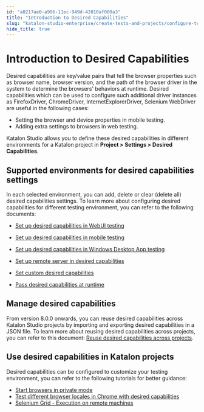```yaml
---
id: "a0217ae0-a996-11ec-949d-42010af000a3"
title: "Introduction to Desired Capabilities"
slug: "katalon-studio-enterprise/create-tests-and-projects/configure-test-cases/desired-capabilities/introduction-to-desired-capabilities"
hide_title: true
---
```

    

# <a id="id" class="anchor_top_offset"/><a id="ariaid-title1" class="anchor_top_offset"/>Introduction to Desired Capabilities

    
      
<p xmlns="http://www.w3.org/1999/xhtml" className="p">Desired capabilities are key/value pairs that tell the browser   properties such as browser name, browser version, and the path of   the browser driver in the system to determine the browsers'   behaviors at runtime. Desired capabilities which can be used to   configure such additional driver instances as FirefoxDriver,   ChromeDriver, InternetExplorerDriver, Selenium WebDriver are useful   in the following cases:</p> 
      
<ul xmlns="http://www.w3.org/1999/xhtml" className="ul">   <li className="li">Setting the browser and device properties in mobile     testing.</li>   <li className="li">Adding extra settings to browsers in web testing.</li> </ul> 
      
<p xmlns="http://www.w3.org/1999/xhtml" className="p">Katalon Studio allows you to define these desired capabilities   in different environments for a Katalon project   in <strong className="ph b">Project &gt; Settings &gt; Desired     Capabilities</strong>.</p> 
    
  
    

## <a id="id_1" class="anchor_top_offset"/>Supported environments for desired capabilities settings

    
      
<p xmlns="http://www.w3.org/1999/xhtml" className="p">In each selected environment, you can add, delete or clear   (delete all) desired capabilities settings. To learn more about   configuring desired capabilities for different testing environment,   you can refer to the following documents:</p> 
      
<ul xmlns="http://www.w3.org/1999/xhtml" className="ul">   <li className="li">     <p className="p">       <a className="xref j-external-link" href="https://docs.katalon.com/katalon-studio/docs/desired-capabilities-settings-webui.html" target="_blank">Set         up desired capabilities in WebUI testing</a>     </p>   </li>   <li className="li">     <p className="p">       <a className="xref j-external-link" href="https://docs.katalon.com/katalon-studio/docs/desired-capabilities-settings-mobile.html" target="_blank">Set         up desired capabilities in mobile testing</a>     </p>   </li>   <li className="li">     <p className="p">       <a className="xref j-external-link" href="https://docs.katalon.com/katalon-studio/docs/desired-capabilities-settings-windows.html" target="_blank">Set         up desired capabilities in Windows Desktop App testing</a>     </p>   </li>   <li className="li">     <p className="p">       <a className="xref j-external-link" href="https://docs.katalon.com/katalon-studio/docs/desired-capabilities-remote-settings.html" target="_blank">Set         up remote server in desired capabilities</a>     </p>   </li>   <li className="li">     <p className="p">       <a className="xref j-external-link" href="https://docs.katalon.com/katalon-studio/docs/set-custom-desired-capabilities.html" target="_blank">Set         custom desired capabilities</a>     </p>   </li>   <li className="li">     <p className="p">       <a className="xref j-external-link" href="https://docs.katalon.com/katalon-studio/docs/desired-capabilities-at-runtime.html" target="_blank">Pass         desired capabilities at runtime</a>     </p>   </li> </ul> 
    
  
    

## <a id="id_2" class="anchor_top_offset"/>Manage desired capabilities

    
      
<p xmlns="http://www.w3.org/1999/xhtml" className="p">From version 8.0.0 onwards, you can reuse desired capabilities   across Katalon Studio projects by importing and exporting desired   capabilities in a JSON file. To learn more about reusing desired   capabilities across projects, you can refer to this document: <a className="xref j-external-link" href="https://docs.katalon.com/katalon-studio/docs/import-export-desired-capabilities.html#requirements" target="_blank">Reuse     desired capabilities across projects</a>.</p> 
    
  
    

## <a id="id_3" class="anchor_top_offset"/>Use desired capabilities in Katalon projects

    
      
<p xmlns="http://www.w3.org/1999/xhtml" className="p">Desired capabilities can be configured to customize your testing   environment, you can refer to the following tutorials for better   guidance:</p> 
      
<ul xmlns="http://www.w3.org/1999/xhtml" className="ul">   <li className="li">     <a className="xref j-external-link" href="https://docs.katalon.com/katalon-studio/docs/start-browsers-in-private-mode.html" target="_blank">Start       browsers in private mode</a>   </li>   <li className="li">     <a className="xref j-external-link" href="https://docs.katalon.com/katalon-studio/docs/test-different-browser-locales-in-chrome-with-desired-capabilities.html" target="_blank">Test       different browser locales in Chrome with desired       capabilities</a>   </li>   <li className="li">     <a className="xref j-external-link" href="https://docs.katalon.com/katalon-studio/docs/selenium-grid-integration.html" target="_blank">Selenium       Grid - Execution on remote machines</a>   </li> </ul> 
    
  
